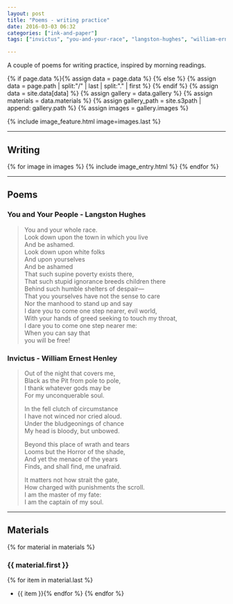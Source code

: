 ```yaml
---
layout: post
title: "Poems - writing practice"
date: 2016-03-03 06:32
categories: ["ink-and-paper"]
tags: ["invictus", "you-and-your-race", "langston-hughes", "william-ernest-henley"]

---
```


A couple of poems for writing practice, inspired by morning readings.

{% if page.data %}{% assign data = page.data %}
{% else %}
{% assign data = page.path | split:"/" | last | split:"." | first %}
{% endif %}
{% assign data = site.data[data] %}
{% assign gallery = data.gallery %}
{% assign materials = data.materials %}
{% assign gallery_path = site.s3path | append: gallery.path %}
{% assign images = gallery.images %}

{% include image_feature.html image=images.last %}

*******

## Writing

{% for image in images %}
{% include image_entry.html %}
{% endfor %}

*******

## Poems

### You and Your People - Langston Hughes

> You and your whole race.<br />
> Look down upon the town in which you live<br />
> And be ashamed.<br />
> Look down upon white folks<br />
> And upon yourselves<br />
> And be ashamed<br />
> That such supine poverty exists there,<br />
> That such stupid ignorance breeds children there<br />
> Behind such humble shelters of despair—<br />
> That you yourselves have not the sense to care<br />
> Nor the manhood to stand up and say<br />
> I dare you to come one step nearer, evil world,<br />
> With your hands of greed seeking to touch my throat,<br />
> I dare you to come one step nearer me:<br />
> When you can say that<br />
> you will be free!<br />



### Invictus - William Ernest Henley

> Out of the night that covers me,<br />
> Black as the Pit from pole to pole,<br />
> I thank whatever gods may be<br />
> For my unconquerable soul.<br />
>
> In the fell clutch of circumstance<br />
> I have not winced nor cried aloud.<br />
> Under the bludgeonings of chance<br />
> My head is bloody, but unbowed.<br />
>
> Beyond this place of wrath and tears<br />
> Looms but the Horror of the shade,<br />
> And yet the menace of the years<br />
> Finds, and shall find, me unafraid.<br />
>
> It matters not how strait the gate,<br />
> How charged with punishments the scroll.<br />
> I am the master of my fate:<br />
> I am the captain of my soul.<br />

*******

## Materials
{% for material in materials %}
### {{ material.first }}
{% for item in material.last %}
* {{ item }}{% endfor %}
{% endfor %}
